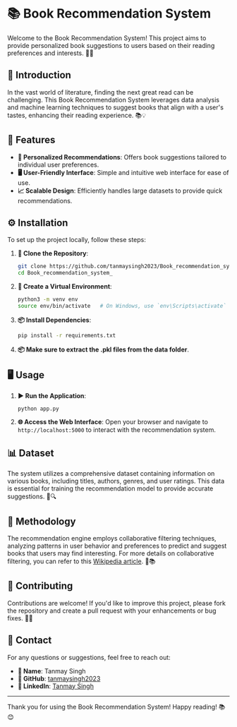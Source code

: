 # 📚 Book Recommendation System

Welcome to the Book Recommendation System! This project aims to provide personalized book suggestions to users based on their reading preferences and interests. 📖✨

## 📖 Introduction

In the vast world of literature, finding the next great read can be challenging. This Book Recommendation System leverages data analysis and machine learning techniques to suggest books that align with a user's tastes, enhancing their reading experience. 📚💡

## 🚀 Features

- **📌 Personalized Recommendations**: Offers book suggestions tailored to individual user preferences.
- **🖥️ User-Friendly Interface**: Simple and intuitive web interface for ease of use.
- **📈 Scalable Design**: Efficiently handles large datasets to provide quick recommendations.

## ⚙️ Installation

To set up the project locally, follow these steps:

1. **📂 Clone the Repository**:
   ```bash
   git clone https://github.com/tanmaysingh2023/Book_recommendation_system_.git
   cd Book_recommendation_system_
   ```

2. **🐍 Create a Virtual Environment**:
   ```bash
   python3 -m venv env
   source env/bin/activate   # On Windows, use `env\Scripts\activate`
   ```

3. **📦 Install Dependencies**:
   ```bash
   pip install -r requirements.txt
   ```
4. **📦  Make sure to extract the .pkl files from the data folder**.

## 🖥️ Usage

1. **▶️ Run the Application**:
   ```bash
   python app.py
   ```

2. **🌐 Access the Web Interface**:
   Open your browser and navigate to `http://localhost:5000` to interact with the recommendation system.

## 📊 Dataset

The system utilizes a comprehensive dataset containing information on various books, including titles, authors, genres, and user ratings. This data is essential for training the recommendation model to provide accurate suggestions. 📖🔍

## 🧠 Methodology

The recommendation engine employs collaborative filtering techniques, analyzing patterns in user behavior and preferences to predict and suggest books that users may find interesting. For more details on collaborative filtering, you can refer to this [Wikipedia article](https://en.wikipedia.org/wiki/Item-item_collaborative_filtering). 🔬📚

## 🤝 Contributing

Contributions are welcome! If you'd like to improve this project, please fork the repository and create a pull request with your enhancements or bug fixes. 🔧✨

## 📩 Contact

For any questions or suggestions, feel free to reach out:

- **👤 Name**: Tanmay Singh
- **🔗 GitHub**: [tanmaysingh2023](https://github.com/tanmaysingh2023)
- **🔗 LinkedIn**: [Tanmay Singh](https://www.linkedin.com/in/tanmay-singh-936969283/)

---

Thank you for using the Book Recommendation System! Happy reading! 📚😊

